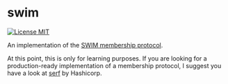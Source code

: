 swim
====

[![License MIT](https://img.shields.io/badge/license-MIT-lightgrey.svg?style=flat)](LICENSE)

An implementation of the [SWIM membership protocol](http://www.cs.cornell.edu/~asdas/research/dsn02-SWIM.pdf).

At this point, this is only for learning purposes. If you are looking for a production-ready implementation of a membership protocol, I suggest you have a look at [serf](https://www.serfdom.io/) by Hashicorp. 
